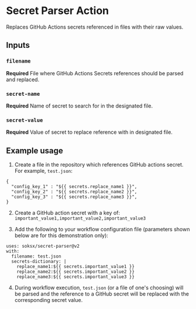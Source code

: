 # Secret Parser Action

Replaces GitHub Actions secrets referenced in files with their raw values.

## Inputs

### `filename`

**Required** File where GitHub Actions Secrets references should be parsed and replaced.

### `secret-name`

**Required** Name of secret to search for in the designated file.

### `secret-value`

**Required** Value of secret to replace reference with in designated file.

## Example usage

1. Create a file in the repository which references GitHub actions secret. For example, `test.json`:

```
{
  "config_key_1" : "${{ secrets.replace_name1 }}",
  "config_key_2" : "${{ secrets.replace_name2 }}",
  "config_key_3" : "${{ secrets.replace_name3 }}",
}
```

2. Create a GitHub action secret with a key of: `important_value1,important_value2,important_value3`

3. Add the following to your workflow configuration file (parameters shown below are for this demonstration only):

```
uses: soksx/secret-parser@v2
with:
  filename: test.json
  secrets-dictionary: |
    replace_name1:${{ secrets.important_value1 }}
    replace_name2:${{ secrets.important_value2 }}
    replace_name3:${{ secrets.important_value3 }}
```

4. During workflow execution, `test.json` (or a file of one's choosing) will be parsed and the reference to a GitHub secret will be replaced with the corresponding secret value.